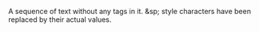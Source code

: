 A sequence of text without any tags in it.  &sp; style characters have been replaced by their actual values. 